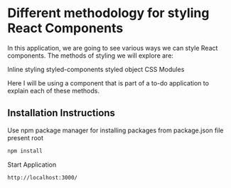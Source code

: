 # Different methodology for styling React Components

In this application, we are going to see various ways we can style React components. The methods of styling we will explore are:

Inline styling
styled-components
styled object
CSS Modules

Here I will be using a component that is part of a to-do application to explain each of these methods.

## Installation Instructions

Use npm package manager for installing packages from package.json file present root

```bash
npm install
```

Start Application

```bash
http://localhost:3000/

```


